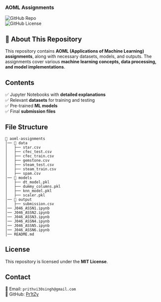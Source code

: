 ### **AOML Assignments**  

![GitHub Repo](https://img.shields.io/badge/Repository-AOML_Assignments-blue?style=for-the-badge)  
![GitHub License](https://img.shields.io/badge/License-MIT-brightgreen?style=for-the-badge)  

## **📌 About This Repository**  
This repository contains **AOML (Applications of Machine Learning) assignments**, along with necessary datasets, models, and outputs. The assignments cover various **machine learning concepts, data processing, and model implementations**.

## **Contents**  
✅ Jupyter Notebooks with **detailed explanations**  
✅ Relevant **datasets** for training and testing  
✅ Pre-trained **ML models**  
✅ Final **submission files**  

## **File Structure**  
```
📂 aoml-assignments
│── 📂 data
│   ├── star.csv
│   ├── cfec_test.csv
│   ├── cfec_train.csv
│   ├── gemstone.csv
│   ├── steam_test.csv
│   ├── steam_train.csv
│   ├── spam.csv
│── 📂 models
│   ├── dt_model.pkl
│   ├── dummy_columns.pkl
│   ├── knn_model.pkl
│   ├── scaler.pkl
│── 📂 output
│   ├── submission.csv
│── J046_ASSN1.ipynb
│── J046_ASSN2.ipynb
│── J046_ASSN3.ipynb
│── J046_ASSN4.ipynb
│── J046_ASSN5.ipynb
│── J046_ASSN6.ipynb
│── README.md
```

## **License**  
This repository is licensed under the **MIT License**.  

## **Contact**  
📧 Email: `prithvi30singh@gmail.com`  
🔗 GitHub: [Pr1tZy](https://github.com/Pr1tZy)  
